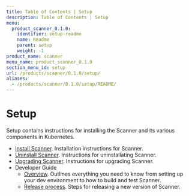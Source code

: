 ```yaml
---
title: Table of Contents | Setup
description: Table of Contents | Setup
menu:
  product_scanner_0.1.0:
    identifier: setup-readme
    name: Readme
    parent: setup
    weight: -1
product_name: scanner
menu_name: product_scanner_0.1.0
section_menu_id: setup
url: /products/scanner/0.1.0/setup/
aliases:
  - /products/scanner/0.1.0/setup/README/
---
```

# Setup

Setup contains instructions for installing the Scanner and its various components in Kubernetes.

- [Install Scanner](/products/scanner/0.1.0/setup/install). Installation instructions for Scanner.
- [Uninstall Scanner](/products/scanner/0.1.0/setup/uninstall). Instructions for uninstallating Scanner.
- [Upgrading Scanner](/products/scanner/0.1.0/setup/upgrade). Instructions for upgrading Scanner.
- Developer Guide
  - [Overview](/products/scanner/0.1.0/setup/developer-guide/overview). Outlines everything you need to know from setting up your dev environment to how to build and test Scanner.
  - [Release process](/products/scanner/0.1.0/setup/developer-guide/release). Steps for releasing a new version of Scanner.
